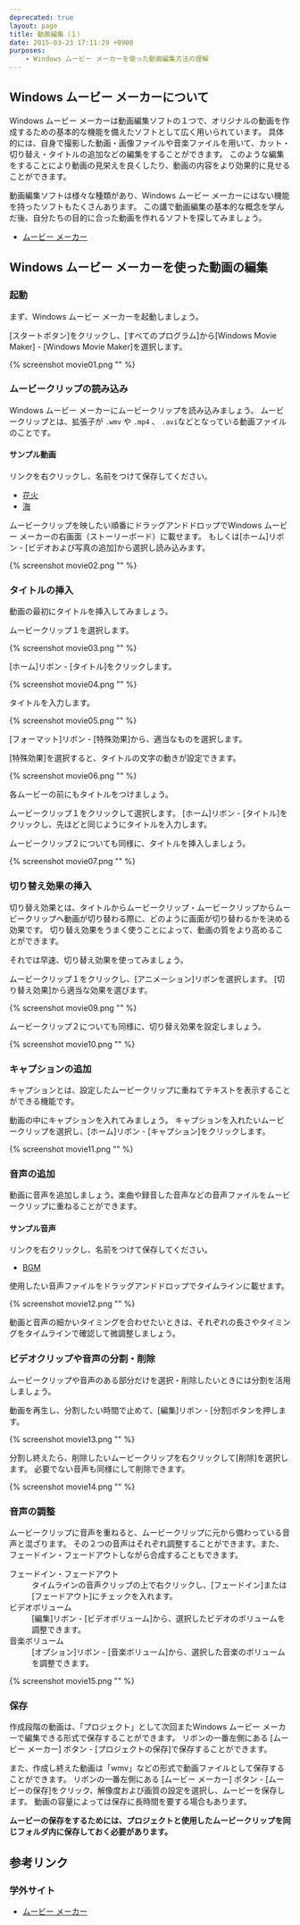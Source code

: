 ```yaml
---
deprecated: true
layout: page
title: 動画編集（１）
date: 2015-03-23 17:11:29 +0900
purposes:
    - Windows ムービー メーカーを使った動画編集方法の理解
---
```



Windows ムービー メーカーについて
---------------------------------

Windows ムービー メーカーは動画編集ソフトの１つで、オリジナルの動画を作成するための基本的な機能を備えたソフトとして広く用いられています。
具体的には、自身で撮影した動画・画像ファイルや音楽ファイルを用いて、カット・切り替え・タイトルの追加などの編集をすることができます。
このような編集をすることにより動画の見栄えを良くしたり、動画の内容をより効果的に見せることができます。

動画編集ソフトは様々な種類があり、Windows ムービー メーカーにはない機能を持ったソフトもたくさんあります。
この講で動画編集の基本的な概念を学んだ後、自分たちの目的に合った動画を作れるソフトを探してみましょう。

-   [ムービー メーカー](http://windows.microsoft.com/ja-jp/windows-live/movie-maker)


Windows ムービー メーカーを使った動画の編集
-------------------------------------------

### 起動

まず、Windows ムービー メーカーを起動しましょう。

[スタートボタン]をクリックし、[すべてのプログラム]から[Windows Movie Maker] - [Windows Movie Maker]を選択します。

{% screenshot movie01.png "" %}

### ムービークリップの読み込み

Windows ムービー メーカーにムービークリップを読み込みましょう。
ムービークリップとは、拡張子が `.wmv` や `.mp4` 、 `.avi`などとなっている動画ファイルのことです。

#### サンプル動画

リンクを右クリックし、名前をつけて保存してください。

-   [花火](fireworks.wmv)
-   [海](sea.wmv)

ムービークリップを映したい順番にドラッグアンドドロップでWindows ムービー メーカーの右画面（ストーリーボード）に載せます。
もしくは[ホーム]リボン - [ビデオおよび写真の追加]から選択し読み込みます。

{% screenshot movie02.png "" %}

### タイトルの挿入

動画の最初にタイトルを挿入してみましょう。

ムービークリップ１を選択します。

{% screenshot movie03.png "" %}

[ホーム]リボン - [タイトル]をクリックします。

{% screenshot movie04.png "" %}

タイトルを入力します。

{% screenshot movie05.png "" %}

[フォーマット]リボン - [特殊効果]から、適当なものを選択します。

[特殊効果]を選択すると、タイトルの文字の動きが設定できます。

{% screenshot movie06.png "" %}

各ムービーの前にもタイトルをつけましょう。

ムービークリップ１をクリックして選択します。
[ホーム]リボン - [タイトル]をクリックし、先ほどと同じようにタイトルを入力します。

ムービークリップ２についても同様に、タイトルを挿入しましょう。

{% screenshot movie07.png "" %}

### 切り替え効果の挿入

切り替え効果とは、タイトルからムービークリップ・ムービークリップからムービークリップへ動画が切り替わる際に、どのように画面が切り替わるかを決める効果です。
切り替え効果をうまく使うことによって、動画の質をより高めることができます。

それでは早速、切り替え効果を使ってみましょう。

ムービークリップ１をクリックし、[アニメーション]リボンを選択します。
[切り替え効果]から適当な効果を選びます。

{% screenshot movie09.png "" %}

ムービークリップ２についても同様に、切り替え効果を設定しましょう。

{% screenshot movie10.png "" %}

### キャプションの追加

キャプションとは、設定したムービークリップに重ねてテキストを表示することができる機能です。

動画の中にキャプションを入れてみましょう。
キャプションを入れたいムービークリップを選択し、[ホーム]リボン - [キャプション]をクリックします。

{% screenshot movie11.png "" %}

### 音声の追加

動画に音声を追加しましょう。楽曲や録音した音声などの音声ファイルをムービークリップに重ねることができます。

#### サンプル音声

リンクを右クリックし、名前をつけて保存してください。

-   [BGM](o9.mp3)

使用したい音声ファイルをドラッグアンドドロップでタイムラインに載せます。

{% screenshot movie12.png "" %}

動画と音声の細かいタイミングを合わせたいときは、それぞれの長さやタイミングをタイムラインで確認して微調整しましょう。

### ビデオクリップや音声の分割・削除

ムービークリップや音声のある部分だけを選択・削除したいときには分割を活用しましょう。

動画を再生し、分割したい時間で止めて、[編集]リボン - [分割]ボタンを押します。

{% screenshot movie13.png "" %}

分割し終えたら、削除したいムービークリップを右クリックして[削除]を選択します。
必要でない音声も同様にして削除できます。

{% screenshot movie14.png "" %}

### 音声の調整

ムービークリップに音声を重ねると、ムービークリップに元から備わっている音声と混ざります。
その２つの音声はそれぞれ調整することができます。また、フェードイン・フェードアウトしながら合成することもできます。

<dl>
<dt>フェードイン・フェードアウト</dt>
<dd>タイムラインの音声クリップの上で右クリックし、[フェードイン]または[フェードアウト]にチェックを入れます。</dd>
<dt>ビデオボリューム</dt>
<dd>[編集]リボン - [ビデオボリューム]から、選択したビデオのボリュームを調整できます。</dd>
<dt>音楽ボリューム</dt>
<dd>[オプション]リボン - [音楽ボリューム]から、選択した音楽のボリュームを調整できます。</dd>
</dl>

{% screenshot movie15.png "" %}

### 保存

作成段階の動画は、「プロジェクト」として次回またWindows ムービー メーカーで編集できる形式で保存することができます。
リボンの一番左側にある [ムービー メーカー] ボタン - [プロジェクトの保存]で保存することができます。

また、作成し終えた動画は「wmv」などの形式で動画ファイルとして保存することができます。
リボンの一番左側にある [ムービー メーカー] ボタン - [ムービーの保存]をクリック、解像度および画質の設定を選択し、ムービーを保存します。
動画の容量によっては保存に長時間を要する場合もあります。

**ムービーの保存をするためには、プロジェクトと使用したムービークリップを同じフォルダ内に保存しておく必要があります。**


参考リンク
----------

### 学外サイト

-   [ムービー メーカー](http://windows.microsoft.com/ja-jp/windows-live/movie-maker)


